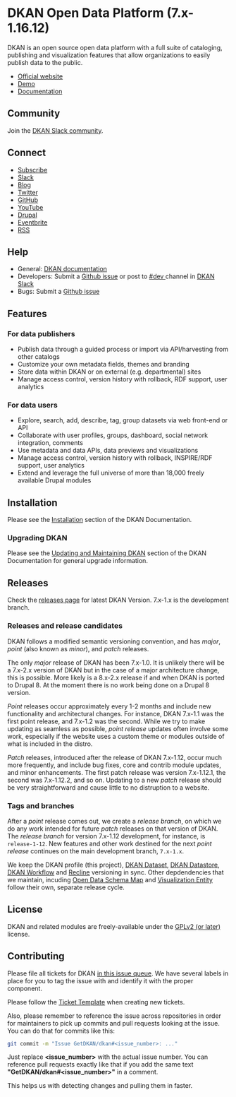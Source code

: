 # DKAN Open Data Platform (7.x-1.16.12)

DKAN is an open source open data platform with a full suite of cataloging, publishing and visualization features that allow organizations to easily publish data to the public.

*  [ Official website ](https://getdkan.org)
*  [ Demo ](http://demo.getdkan.com/)
*  [ Documentation ](https://docs.getdkan.com/)

## Community

Join the [DKAN Slack community](https://dkansignup.herokuapp.com/).

## Connect

* [ Subscribe ](http://eepurl.com/c01YS1)
* [ Slack ](https://dkan.slack.com/)
* [ Blog ](https://medium.com/dkan-blog)
* [ Twitter ](https://twitter.com/getdkan)
* [ GitHub ](https://github.com/getdkan)
* [ YouTube ](https://www.youtube.com/channel/UCl7qFUCkyh32lss4EjQEUXg)
* [ Drupal ](https://www.drupal.org/project/dkan)
* [ Eventbrite ](https://www.eventbrite.com/o/dkan-14793986036)
* [ RSS ](https://medium.com/feed/dkan-blog)

## Help

* General: [DKAN documentation](https://docs.getdkan.com)
* Developers: Submit a [Github issue](https://github.com/GetDKAN/dkan/issues) or post to [ #dev ](https://dkan.slack.com/messages/C4BEVFDKJ/) channel in [ DKAN Slack ](https://dkan.slack.com)
* Bugs: Submit a [Github issue](https://github.com/GetDKAN/dkan/issues)

## Features

### For data publishers

*   Publish data through a guided process or import via API/harvesting from other catalogs
*   Customize your own metadata fields, themes and branding
*   Store data within DKAN or on external (e.g. departmental) sites
*   Manage access control, version history with rollback, RDF support, user analytics

### For data users

*   Explore, search, add, describe, tag, group datasets via web front-end or API
*   Collaborate with user profiles, groups, dashboard, social network integration, comments
*   Use metadata and data APIs, data previews and visualizations
*   Manage access control, version history with rollback, INSPIRE/RDF support, user analytics
*   Extend and leverage the full universe of more than 18,000 freely available Drupal modules

## Installation

Please see the [Installation](http://dkan.readthedocs.io/en/latest/installation/index.html) section of the DKAN Documentation.

### Upgrading DKAN

Please see the [Updating and Maintaining DKAN](https://docs.getdkan.com/en/latest/introduction/maintaining.html) section of the DKAN Documentation for general upgrade information.

## Releases

Check the [releases page](https://github.com/GetDKAN/dkan/releases) for latest DKAN Version. 7.x-1.x is the development branch.

### Releases and release candidates

DKAN follows a modified semantic versioning convention, and has _major_, _point_ (also known as _minor_), and _patch_ releases.

The only _major_ release of DKAN has been 7.x-1.0. It is unlikely there will be a 7.x-2.x version of DKAN but in the case of a major architecture change, this is possible. More likely is a 8.x-2.x release if and when DKAN is ported to Drupal 8. At the moment there is no work being done on a Drupal 8 version.

_Point_ releases occur approximately every 1-2 months and include new functionality and architectural changes. For instance, DKAN 7.x-1.1 was the first point release, and 7.x-1.2 was the second. While we try to make updating as seamless as possible, _point release_ updates often involve some work, especially if the website uses a custom theme or modules outside of what is included in the distro.

_Patch_ releases, introduced after the release of DKAN 7.x-1.12, occur much more frequently, and include bug fixes, core and contrib module updates, and minor enhancements. The first patch release was version 7.x-1.12.1, the second was 7.x-1.12.2, and so on. Updating to a new _patch_ release should be very straightforward and cause little to no distruption to a website.

### Tags and branches

After a _point_ release comes out, we create a _release branch_, on which we do any work intended for future _patch_ releases on that version of DKAN. The _release branch_ for version 7.x-1.12 development, for instance, is `release-1-12`. New features and other work destined for the next _point release_ continues on the main development branch, `7.x-1.x`.

We keep the DKAN profile (this project), [DKAN Dataset](https://github.com/GetDKAN/dkan_dataset), [DKAN Datastore](https://github.com/GetDKAN/dkan_datastore), [DKAN Workflow](https://github.com/GetDKAN/dkan_workflow) and [Recline](https://github.com/GetDKAN/recline) versioning in sync. Other depdendencies that we maintain, incuding [Open Data Schema Map](https://github.com/GetDKAN/open_data_schema_map) and [Visualization Entity](https://github.com/GetDKAN/visualization_entity) follow their own, separate release cycle.

## License

DKAN and related modules are freely-available under the [ GPLv2 (or later) ](https://www.gnu.org/licenses/old-licenses/gpl-2.0.en.html) license.

## Contributing

Please file all tickets for DKAN [in this issue queue](https://github.com/GetDKAN/dkan/issues). We have several labels in place for you to tag the issue with and identify it with the proper component.

Please follow the [Ticket Template](https://github.com/GetDKAN/dkan/blob/7.x-1.x/.github/CONTRIBUTING.md#new-feature-template) when creating new tickets.

Also, please remember to reference the issue across repositories in order for maintainers to pick up commits and pull requests looking at the issue. You can do that for commits like this:

```bash
git commit -m "Issue GetDKAN/dkan#<issue_number>: ..."
```

Just replace **<issue_number>** with the actual issue number. You can reference pull requests exactly like that if you add the same text **"GetDKAN/dkan#&lt;issue_number&gt;"** in a comment.

This helps us with detecting changes and pulling them in faster.
